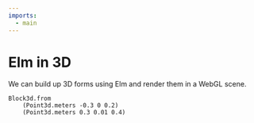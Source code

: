 ```yaml
---
imports:
  - main
---
```

# Elm in 3D

We can build up 3D forms using Elm and render them in a WebGL scene.

```
Block3d.from
    (Point3d.meters -0.3 0 0.2)
    (Point3d.meters 0.3 0.01 0.4)
```
